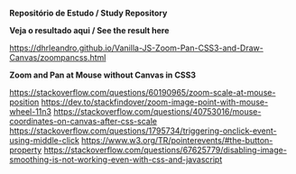 **Repositório de Estudo / Study Repository**

**Veja o resultado aqui / See the result here**

https://dhrleandro.github.io/Vanilla-JS-Zoom-Pan-CSS3-and-Draw-Canvas/zoompancss.html

**Zoom and Pan at Mouse without Canvas in CSS3**

https://stackoverflow.com/questions/60190965/zoom-scale-at-mouse-position
https://dev.to/stackfindover/zoom-image-point-with-mouse-wheel-11n3
https://stackoverflow.com/questions/40753016/mouse-coordinates-on-canvas-after-css-scale
https://stackoverflow.com/questions/1795734/triggering-onclick-event-using-middle-click
https://www.w3.org/TR/pointerevents/#the-button-property
https://stackoverflow.com/questions/67625779/disabling-image-smoothing-is-not-working-even-with-css-and-javascript
